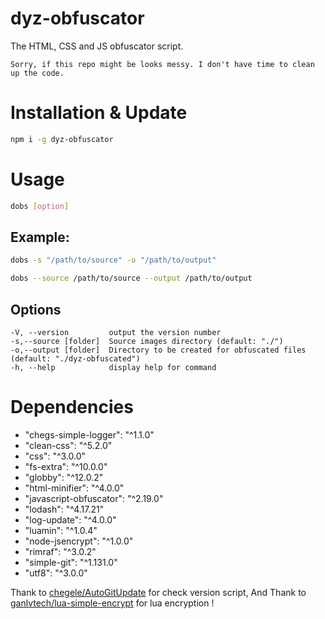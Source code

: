 # dyz-obfuscator
The HTML, CSS and JS obfuscator script.

`Sorry, if this repo might be looks messy. I don't have time to clean up the code.`

# Installation & Update
```bash
npm i -g dyz-obfuscator
```
 
# Usage
```bash
dobs [option]
```
 
## Example:
```bash
dobs -s "/path/to/source" -o "/path/to/output"
```
```bash
dobs --source /path/to/source --output /path/to/output
```
 
## Options
 ```
 -V, --version         output the version number
 -s,--source [folder]  Source images directory (default: "./")
 -o,--output [folder]  Directory to be created for obfuscated files (default: "./dyz-obfuscated")
 -h, --help            display help for command
 ```
  
# Dependencies
- "chegs-simple-logger": "^1.1.0"
- "clean-css": "^5.2.0"
- "css": "^3.0.0"
- "fs-extra": "^10.0.0"
- "globby": "^12.0.2"
- "html-minifier": "^4.0.0"
- "javascript-obfuscator": "^2.19.0"
- "lodash": "^4.17.21"
- "log-update": "^4.0.0"
- "luamin": "^1.0.4"
- "node-jsencrypt": "^1.0.0"
- "rimraf": "^3.0.2"
- "simple-git": "^1.131.0"
- "utf8": "^3.0.0"

Thank to [chegele/AutoGitUpdate](https://github.com/chegele/AutoGitUpdate) for check version script, And Thank to [ganlvtech/lua-simple-encrypt](https://github.com/ganlvtech/lua-simple-encrypt) for lua encryption !